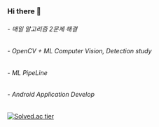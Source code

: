 ### Hi there 👋

###### - 매일 알고리즘 2문제 해결
###### - OpenCV + ML Computer Vision, Detection study
###### - ML PipeLine
###### - Android Application Develop
<!--
**CodingLeeSeungHoon/CodingLeeSeungHoon** is a ✨ _special_ ✨ repository because its `README.md` (this file) appears on your GitHub profile.

Here are some ideas to get you started:

- 🔭 I’m currently working on ...
- 🌱 I’m currently learning ...
- 👯 I’m looking to collaborate on ...
- 🤔 I’m looking for help with ...
- 💬 Ask me about ...
- 📫 How to reach me: ...
- 😄 Pronouns: ...
- ⚡ Fun fact: ...
-->


[![Solved.ac tier](http://mazassumnida.wtf/api/v2/generate_badge?boj=free_minkya)](https://solved.ac/free_minkya)

